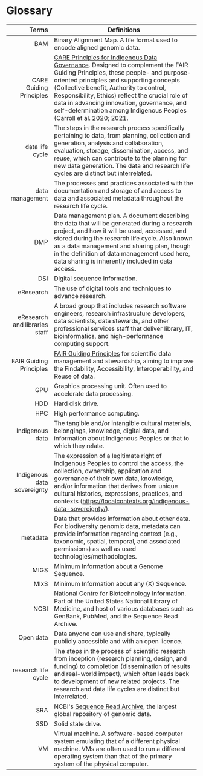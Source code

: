 # Glossary 

|Terms | Definitions |
|---:|---|
| BAM | Binary Alignment Map. A file format used to encode aligned genomic data. |
| CARE Guiding Principles | [CARE Principles for Indigenous Data Governance](https://www.gida-global.org/care). Designed to complement the FAIR Guiding Principles, these people- and purpose-oriented principles and supporting concepts (Collective benefit, Authority to control, Responsibility, Ethics) reflect the crucial role of data in advancing innovation, governance, and self-determination among Indigenous Peoples (Carroll et al. [2020](https://doi.org/10.5334/dsj-2020-043); [2021](https://doi.org/10.1038/s41597-021-00892-0). 
| data life cycle | The steps in the research process specifically pertaining to data, from planning, collection and generation, analysis and collaboration, evaluation, storage, dissemination, access, and reuse, which can contribute to the planning for new data generation. The data and research life cycles are distinct but interrelated. |
| data management  | The processes and practices associated with the documentation and storage of and access to data and associated metadata throughout the research life cycle. |
| DMP | Data management plan. A document describing the data that will be generated during a research project, and how it will be used, accessed, and stored during the research life cycle. Also known as a data management and sharing plan, though in the definition of data management used here, data sharing is inherently included in data access. |
| DSI | Digital sequence information. |
| eResearch | The use of digital tools and techniques to advance research. |
| eResearch and libraries staff | A broad group that includes research software engineers, research infrastructure developers, data scientists, data stewards, and other professional services staff that deliver library, IT, bioinformatics, and high-performance computing support. |
| FAIR Guiding Principles | [FAIR Guiding Principles](https://www.go-fair.org/fair-principles/) for scientific data management and stewardship, aiming to improve the Findability, Accessibility, Interoperability, and Reuse of data. |
| GPU | Graphics processing unit. Often used to accelerate data processing. |
| HDD | Hard disk drive. |
| HPC | High performance computing. |
| Indigenous data | The tangible and/or intangible cultural materials, belongings, knowledge, digital data, and information about Indigenous Peoples or that to which they relate. |
| Indigenous data sovereignty | The expression of a legitimate right of Indigenous Peoples to control the access, the collection, ownership, application and governance of their own data, knowledge, and/or information that derives from unique cultural histories, expressions, practices, and contexts (https://localcontexts.org/indigenous-data-sovereignty/). |
| metadata | Data that provides information about other data. For biodiversity genomic data, metadata can provide information regarding context (e.g., taxonomic, spatial, temporal, and associated permissions) as well as used technologies/methodologies. |
| MIGS | Minimum Information about a Genome Sequence. |
| MIxS | Minimum Information about any (X) Sequence. |
| NCBI | National Centre for Biotechnology Information. Part of the United States National Library of Medicine, and host of various databases such as GenBank, PubMed, and the Sequence Read Archive. |
| Open data | Data anyone can use and share, typically publicly accessible and with an open licence. |
| research life cycle | The steps in the process of scientific research from inception (research planning, design, and funding) to completion (dissemination of results and real-world impact), which often leads back to development of new related projects. The research and data life cycles are distinct but interrelated. |
| SRA | NCBI's [Sequence Read Archive](https://www.ncbi.nlm.nih.gov/sra), the largest global repository of genomic data. |
| SSD | Solid state drive. |
| VM | Virtual machine. A software-based computer system emulating that of a different physical machine. VMs are often used to run a different operating system than that of the primary system of the physical computer. |
